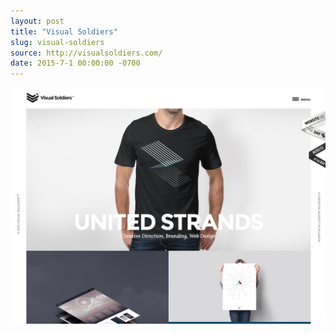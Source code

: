 ```yaml
---
layout: post
title: "Visual Soldiers"
slug: visual-soldiers
source: http://visualsoldiers.com/
date: 2015-7-1 00:00:00 -0700
---
```


<img src="/assets/img/screenshots/visual-soldiers.jpg">

